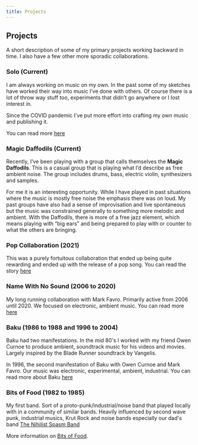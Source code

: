 ```yaml
---
title: Projects
---
```


## Projects

A short description of some of my primary projects working backward in time.   I also have a few other more sporadic collaborations.

### Solo (Current)

I am always working on music on my own.  In the past some of my sketches have worked their way into music I’ve done with others.  Of course there is a lot of throw way stuff too, experiments that didn’t go anywhere or I lost interest in. 

Since the COVID pandemic I’ve put more effort into crafting my own music and publishing it.  

You can read more [here](/Projects/solo)

### Magic Daffodils (Current)

Recently, I’ve been playing with a group that calls themselves the **Magic Daffodils**.  This is a casual group that is playing what I’d describe as free ambient noise.  The group includes drums, bass, electric violin, synthesizers and samples. 

For me it is an interesting opportunity.  While I have played in past situations where the music is mostly free noise the emphasis there was on loud.  My past groups have also had a sense of improvisation and live spontaneous but the music was constrained generally to something more melodic and ambient.   With the Daffodils, there is more of a free jazz element, which means playing with “big ears” and being prepared to play with or counter to what the others are bringing. 

### Pop Collaboration (2021)

This was a purely fortuitous collaboration that ended up being quite rewarding and ended up with the release of a pop song.  You can read the story [here](/Projects/popsong)

### Name With No Sound (2006 to 2020)

My long running collaboration with Mark Favro.  Primarily active from 2006 until 2020.  We focused on electronic, ambient music.  You can read more [here](/Projects/namewithnosound)

### Baku (1986 to 1988 and 1996 to 2004)
Baku had two manifestations.   In the mid 80's I worked with my friend Owen Curnoe to produce ambient, soundtrack music for his videos and movies.   Largely inspired by the Blade Runner soundtrack by Vangelis.

In 1996, the second manifestation of Baku with Owen Curnoe and Mark Favro.  Our music was electronic, experimental, ambient, industrial.  You can read more about Baku [here](/Projects/baku)

### Bits of Food (1982 to 1985)
My first band.  Sort of a proto-punk/industrial/noise band that played locally with in a community of similar bands.  Heavily influenced by second wave punk, industrial musics, Krut Rock and noise bands especially our dad's band <a href="http://www.nonsb.ca" target="_blank">The Nihilist Spasm Band</a>

More information on [Bits of Food](/Projects/bitsoffood).

